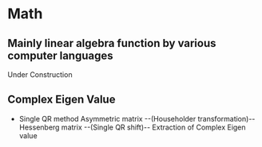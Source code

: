 # Math
Mainly linear algebra function by various computer languages
---
Under Construction

## Complex Eigen Value
* Single QR method
Asymmetric matrix --(Householder transformation)-- Hessenberg matrix --(Single QR shift)-- Extraction of Complex Eigen value
